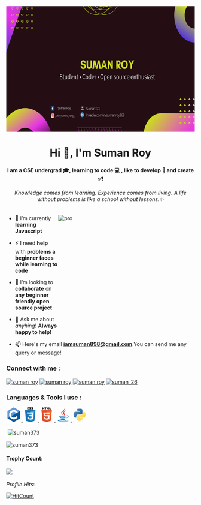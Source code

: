<img src="https://github.com/Suman373/Suman373/blob/main/20220403_123433_0000.png" align="center" width="100%" height="335" alt="non-human-visible.png"> 
<h1 align="center">Hi &#127773;, I'm Suman Roy</h1>
<h4 align="center">I am a CSE undergrad &#127891;, learning to code &#x1f4bb; , like to develop &#x1f680; and create &#9989;!</h4>
<h6 align="center">Knowledge comes from learning. Experience comes from living. A life without problems is like a school without lessons.&#10024;</h6>
<img src="https://media2.giphy.com/media/40cxBsgqqwb65M5ivp/200.gif" align="right" alt="pro" height="300" width="365">



- 🌱 I’m currently **learning** **Javascript**

- ⚡ I need **help** with **problems a beginner faces while learning to code**  

- 👯 I’m looking to **collaborate** on **any beginner friendly open source project**

- 💬 Ask me about *anyhing*! **Always happy to help!**

- 📫 Here's my email **iamsuman898@gmail.com**.You can send me any query or message!


<h3 align="left">Connect with me :</h3>
<p align="left">
<a href="https://codepen.io/suman roy" target="blank"><img align="center" src="https://raw.githubusercontent.com/rahuldkjain/github-profile-readme-generator/master/src/images/icons/Social/codepen.svg" alt="suman roy" height="30" width="40" /></a>
<a href="https://linkedin.com/in/sumanroy369" target="blank"><img align="center" src="https://raw.githubusercontent.com/rahuldkjain/github-profile-readme-generator/master/src/images/icons/Social/linked-in-alt.svg" alt="suman roy" height="30" width="40" /></a>
<a href="https://fb.com/Suman Roy" target="blank"><img align="center" src="https://raw.githubusercontent.com/rahuldkjain/github-profile-readme-generator/master/src/images/icons/Social/facebook.svg" alt="suman roy" height="30" width="40" /></a>
<a href="https://www.codechef.com/users/suman_26" target="blank"><img align="center" src="https://cdn.jsdelivr.net/npm/simple-icons@3.1.0/icons/codechef.svg" alt="suman_26" height="30" width="40" /></a>
</p>

<h3 align="left">Languages & Tools I use :</h3>
<p align="left"> <a href="https://www.cprogramming.com/" target="_blank" rel="noreferrer"> <img src="https://raw.githubusercontent.com/devicons/devicon/master/icons/c/c-original.svg" alt="c" width="40" height="40"/> </a> <a href="https://www.w3schools.com/css/" target="_blank" rel="noreferrer"> <img src="https://raw.githubusercontent.com/devicons/devicon/master/icons/css3/css3-original-wordmark.svg" alt="css3" width="40" height="40"/> </a> <a href="https://www.w3.org/html/" target="_blank" rel="noreferrer"> <img src="https://raw.githubusercontent.com/devicons/devicon/master/icons/html5/html5-original-wordmark.svg" alt="html5" width="40" height="40"/> </a> <a href="https://www.java.com" target="_blank" rel="noreferrer"> <img src="https://raw.githubusercontent.com/devicons/devicon/master/icons/java/java-original.svg" alt="java" width="40" height="40"/> </a> <a href="https://www.python.org" target="_blank" rel="noreferrer"> <img src="https://raw.githubusercontent.com/devicons/devicon/master/icons/python/python-original.svg" alt="python" width="40" height="40"/> </a> </p>

<p>&nbsp;<img align="center" src="https://github-readme-stats.vercel.app/api?username=suman373&show_icons=true&locale=en" alt="suman373" /></p>

<p><img align="center" src="https://github-readme-streak-stats.herokuapp.com/?user=suman373&" alt="suman373" /></p>

<h4 align="left">Trophy Count:</h4>
<img src="https://github-profile-trophy.vercel.app/?username=Suman373&theme=juicyfresh">

*Profile Hits*: 

[![HitCount](https://hits.dwyl.com/Suman373/Suman373.svg?style=flat-square)](http://hits.dwyl.com/Suman373/Suman373)

